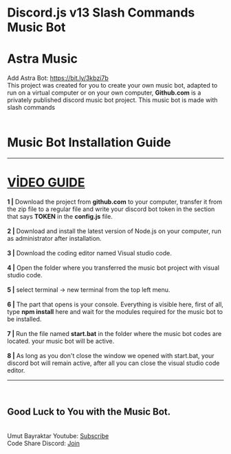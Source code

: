 # Discord.js v13 Slash Commands Music Bot
# Astra Music 
Add Astra Bot: https://bit.ly/3kbzi7b<br>
This project was created for you to create your own music bot, adapted to run on a virtual computer or on your own computer, **Github.com** is a privately published discord music bot project. This music bot is made with slash commands<br><br>
<h1>Music Bot Installation Guide</h1><hr>
<h1><a href="https://youtu.be/p0zYWT_XPKU">VİDEO GUIDE</a></h1>
<b>1 |</b> Download the project from <b>github.com</b> to your computer, transfer it from the zip file to a regular file and write your discord bot token in the section that says <b>TOKEN</b> in the <b>config.js</b> file.<br><br>
<b>2 |</b> Download and install the latest version of Node.js on your computer, run as administrator after installation.<br><br>
<b>3 |</b> Download the coding editor named Visual studio code.<br><br>
<b>4 |</b> Open the folder where you transferred the music bot project with visual studio code.<br><br>
<b>5 |</b> select terminal -> new terminal from the top left menu.<br><br>
<b>6 |</b> The part that opens is your console. Everything is visible here, first of all, type <b>npm install</b> here and wait for the modules required for the music bot to be installed.<br><br>
<b>7 |</b> Run the file named <b>start.bat</b> in the folder where the music bot codes are located. your music bot will be active.<br><br>
<b>8 |</b> As long as you don't close the window we opened with start.bat, your discord bot will remain active, after all you can close the visual studio code editor.<br><hr><br>
<h2>Good Luck to You with the Music Bot.</h2>
<br>
Umut Bayraktar Youtube: <a href="https://www.youtube.com/UmutBayraktarYT">Subscribe</a><br>
Code Share Discord: <a href="https://discord.gg/6XGqdgE">Join</a><br>
